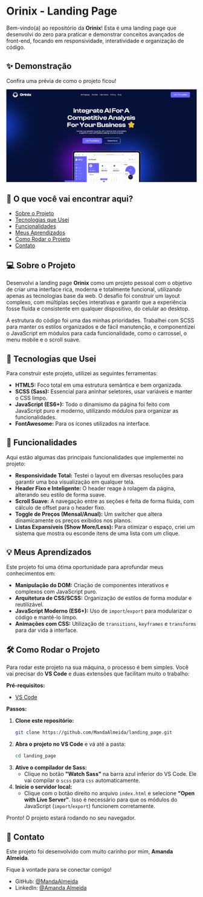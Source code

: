 # Orinix - Landing Page

Bem-vindo(a) ao repositório da **Orinix**\! Esta é uma landing page que desenvolvi do zero para praticar e demonstrar conceitos avançados de front-end, focando em responsividade, interatividade e organização de código.

## ✨ Demonstração

Confira uma prévia de como o projeto ficou\!

![alt text](image.png)

## 📖 O que você vai encontrar aqui?

- [Sobre o Projeto](#-sobre-o-projeto)
- [Tecnologias que Usei](#-tecnologias-que-usei)
- [Funcionalidades](#-funcionalidades)
- [Meus Aprendizados](#-meus-aprendizados)
- [Como Rodar o Projeto](#-como-rodar-o-projeto)
- [Contato](#-contato)

## 💻 Sobre o Projeto

Desenvolvi a landing page **Orinix** como um projeto pessoal com o objetivo de criar uma interface rica, moderna e totalmente funcional, utilizando apenas as tecnologias base da web. O desafio foi construir um layout complexo, com múltiplas seções interativas e garantir que a experiência fosse fluida e consistente em qualquer dispositivo, do celular ao desktop.

A estrutura do código foi uma das minhas prioridades. Trabalhei com SCSS para manter os estilos organizados e de fácil manutenção, e componentizei o JavaScript em módulos para cada funcionalidade, como o carrossel, o menu mobile e o scroll suave.

## 🔧 Tecnologias que Usei

Para construir este projeto, utilizei as seguintes ferramentas:

- **HTML5:** Foco total em uma estrutura semântica e bem organizada.
- **SCSS (Sass):** Essencial para aninhar seletores, usar variáveis e manter o CSS limpo.
- **JavaScript (ES6+):** Todo o dinamismo da página foi feito com JavaScript puro e moderno, utilizando módulos para organizar as funcionalidades.
- **FontAwesome:** Para os ícones utilizados na interface.

## 🚀 Funcionalidades

Aqui estão algumas das principais funcionalidades que implementei no projeto:

- **Responsividade Total:** Testei o layout em diversas resoluções para garantir uma boa visualização em qualquer tela.
- **Header Fixo e Inteligente:** O header reage à rolagem da página, alterando seu estilo de forma suave.
- **Scroll Suave:** A navegação entre as seções é feita de forma fluida, com cálculo de offset para o header fixo.
- **Toggle de Preços (Mensal/Anual):** Um switcher que altera dinamicamente os preços exibidos nos planos.
- **Listas Expansíveis (Show More/Less):** Para otimizar o espaço, criei um sistema que mostra ou esconde itens de uma lista com um clique.

## 💡 Meus Aprendizados

Este projeto foi uma ótima oportunidade para aprofundar meus conhecimentos em:

- **Manipulação do DOM:** Criação de componentes interativos e complexos com JavaScript puro.
- **Arquitetura de CSS/SCSS:** Organização de estilos de forma modular e reutilizável.
- **JavaScript Moderno (ES6+):** Uso de `import`/`export` para modularizar o código e mantê-lo limpo.
- **Animações com CSS:** Utilização de `transitions`, `keyframes` e `transforms` para dar vida à interface.

## 🛠️ Como Rodar o Projeto

Para rodar este projeto na sua máquina, o processo é bem simples. Você vai precisar do **VS Code** e duas extensões que facilitam muito o trabalho:

**Pré-requisitos:**

- [VS Code](https://code.visualstudio.com/)

**Passos:**

1.  **Clone este repositório:**
    ```bash
    git clone https://github.com/MandaAlmeida/landing_page.git
    ```
2.  **Abra o projeto no VS Code** e vá até a pasta:
    ```bash
    cd landing_page
    ```
3.  **Ative o compilador de Sass:**
    - Clique no botão **"Watch Sass"** na barra azul inferior do VS Code. Ele vai compilar o `scss` para `css` automaticamente.
4.  **Inicie o servidor local:**
    - Clique com o botão direito no arquivo `index.html` e selecione **"Open with Live Server"**. Isso é necessário para que os módulos do JavaScript (`import`/`export`) funcionem corretamente.

Pronto\! O projeto estará rodando no seu navegador.

## 👤 Contato

Este projeto foi desenvolvido com muito carinho por mim, **Amanda Almeida**.

Fique à vontade para se conectar comigo\!

- GitHub: [@MandaAlmeida](https://www.google.com/search?q=https://github.com/MandaAlmeida)
- LinkedIn: [@Amanda Almeida](https://www.linkedin.com/in/amanda-almeida-bab4541ab/)
